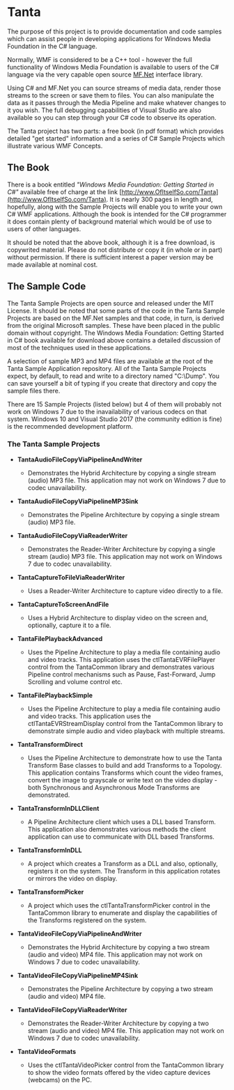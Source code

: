# Tanta
The purpose of this project is to provide documentation and code samples which can assist people in developing applications for Windows Media Foundation in the C# language.

Normally, WMF is considered to be a C++ tool - however the full functionality of Windows Media Foundation is available to users of the C# language via the very capable open source [MF.Net](https://sourceforge.net/projects/mfnet/) interface library.

Using C# and MF.Net you can source streams of media data, render those streams to the screen or save them to files. You can also manipulate the data as it passes through the Media Pipeline and make whatever changes to it you wish. The full debugging capabilities of Visual Studio are also available so you can step through your C# code to observe its operation.

The Tanta project has two parts: a free book (in pdf format) which provides detailed "get started" information and a series of C# Sample Projects which illustrate various WMF Concepts. 

## The Book

There is a book entitled *"Windows Media Foundation: Getting Started in C#"* available free of charge at the link [http://www.OfItselfSo.com/Tanta](http://www.OfItselfSo.com/Tanta). It is nearly 300 pages in length and, hopefully, along with the Sample Projects will enable you to write your own C# WMF applications. Although the book is intended for the C# programmer it does contain plenty of background material which would be of use to users of other languages.

It should be noted that the above book, although it is a free download, is copywrited material. Please do not distribute or copy it (in whole or in part) without permission. If there is sufficient interest a paper version may be made available at nominal cost. 

## The Sample Code

The Tanta Sample Projects are open source and released under the MIT License. It should be noted that some parts of the code in the Tanta Sample Projects are based on the MF.Net samples and that code, in turn, is derived from the original Microsoft samples. These have been placed in the public domain without copyright. The Windows Media Foundation: Getting Started in C# book available for download above contains a detailed discussion of most of the techniques used in these applications.

A selection of sample MP3 and MP4 files are available at the root of the Tanta Sample Application repository. All of the Tanta Sample Projects expect, by default, to read and write to a directory named "C:\Dump". You can save yourself a bit of typing if you create that directory and copy the sample files there.

There are 15 Sample Projects (listed below) but 4 of them will probably not work on Windows 7 due to the inavailability of various codecs on that system. Windows 10 and Visual Studio 2017 (the community edition is fine) is the recommended development platform.

### The Tanta Sample Projects

- **TantaAudioFileCopyViaPipelineAndWriter**
    - Demonstrates the Hybrid Architecture by copying a single stream (audio) MP3 file. This application may not work on Windows 7 due to codec unavailability.

- **TantaAudioFileCopyViaPipelineMP3Sink**
    - Demonstrates the Pipeline Architecture by copying a single stream (audio) MP3 file.

- **TantaAudioFileCopyViaReaderWriter**
    - Demonstrates the Reader-Writer Architecture by copying a single stream (audio) MP3 file. This application may not work on Windows 7 due to codec unavailability.

- **TantaCaptureToFileViaReaderWriter**
    - Uses a Reader-Writer Architecture to capture video directly to a file.

- **TantaCaptureToScreenAndFile**
    - Uses a Hybrid Architecture to display video on the screen and, optionally, capture it to a file.

- **TantaFilePlaybackAdvanced**
    - Uses the Pipeline Architecture to play a media file containing audio and video tracks. This application uses the ctlTantaEVRFilePlayer control from the TantaCommon library and demonstrates various Pipeline control mechanisms such as Pause, Fast-Forward, Jump Scrolling and volume control etc.

- **TantaFilePlaybackSimple**
    - Uses the Pipeline Architecture to play a media file containing audio and video tracks. This application uses the ctlTantaEVRStreamDisplay control from the TantaCommon library to demonstrate simple audio and video playback with multiple streams.

- **TantaTransformDirect**
    - Uses the Pipeline Architecture to demonstrate how to use the Tanta Transform Base classes to build and add Transforms to a Topology. This application contains Transforms which count the video frames, convert the image to grayscale or write text on the video display - both Synchronous and Asynchronous Mode Transforms are demonstrated.

- **TantaTransformInDLLClient**
    - A Pipeline Architecture client which uses a DLL based Transform. This application also demonstrates various methods the client application can use to communicate with DLL based Transforms.

- **TantaTransformInDLL**
    - A project which creates a Transform as a DLL and also, optionally, registers it on the system. The Transform in this application rotates or mirrors the video on display.

- **TantaTransformPicker**
    - A project which uses the ctlTantaTransformPicker control in the TantaCommon library to enumerate and display the capabilities of the Transforms registered on the system.

- **TantaVideoFileCopyViaPipelineAndWriter**
    - Demonstrates the Hybrid Architecture by copying a two stream (audio and video) MP4 file. This application may not work on Windows 7 due to codec unavailability.

- **TantaVideoFileCopyViaPipelineMP4Sink**
    - Demonstrates the Pipeline Architecture by copying a two stream (audio and video) MP4 file.

- **TantaVideoFileCopyViaReaderWriter**
    - Demonstrates the Reader-Writer Architecture by copying a two stream (audio and video) MP4 file. This application may not work on Windows 7 due to codec unavailability.

- **TantaVideoFormats**
    - Uses the ctlTantaVideoPicker control from the TantaCommon library to show the video formats offered by the video capture devices (webcams) on the PC. 
